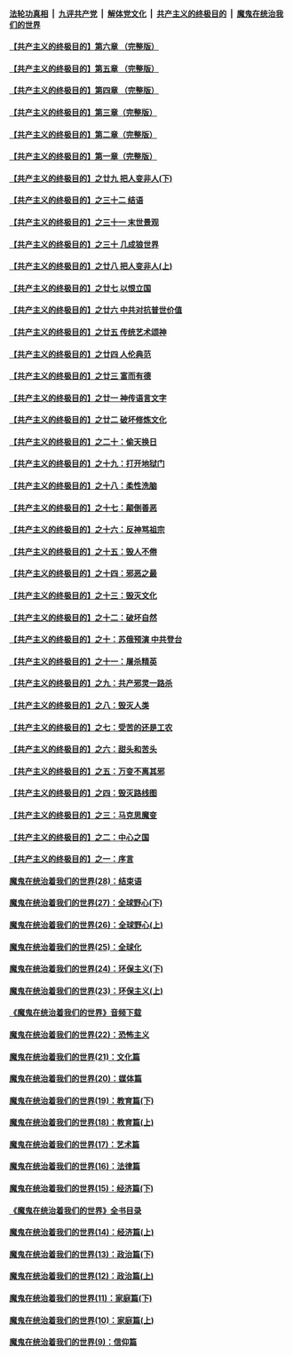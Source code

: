 ####  [法轮功真相](../../../../basic/blob/master/README.md?t=04211001) &nbsp;|&nbsp; [九评共产党](../../../../9ping.md/blob/master/README.md?t=04211001) &nbsp;|&nbsp; [解体党文化](../../../../jtdwh.md/blob/master/README.md?t=04211001)  &nbsp;|&nbsp; [共产主义的终极目的](../../../../gczydzjmd.md/blob/master/README.md?t=04211001) &nbsp;|&nbsp; [魔鬼在统治我们的世界](../../../../mgztzwmdsj.md/blob/master/README.md?t=04211001) 

#### [【共产主义的终极目的】第六章 （完整版）](../pages/nsc422/n11428913.md?t=04211001) 

#### [【共产主义的终极目的】第五章 （完整版）](../pages/nsc422/n11428912.md?t=04211001) 

#### [【共产主义的终极目的】第四章 （完整版）](../pages/nsc422/n11428907.md?t=04211001) 

#### [【共产主义的终极目的】第三章（完整版）](../pages/nsc422/n11428848.md?t=04211001) 

#### [【共产主义的终极目的】第二章（完整版）](../pages/nsc422/n11428831.md?t=04211001) 

#### [【共产主义的终极目的】第一章（完整版）](../pages/nsc422/n11417651.md?t=04211001) 

#### [【共产主义的终极目的】之廿九 把人变非人(下)](../pages/nsc422/n11344140.md?t=04211001) 

#### [【共产主义的终极目的】之三十二 结语](../pages/nsc422/n11360535.md?t=04211001) 

#### [【共产主义的终极目的】之三十一 末世景观](../pages/nsc422/n11351129.md?t=04211001) 

#### [【共产主义的终极目的】之三十 几成狼世界](../pages/nsc422/n11348280.md?t=04211001) 

#### [【共产主义的终极目的】之廿八 把人变非人(上)](../pages/nsc422/n11340492.md?t=04211001) 

#### [【共产主义的终极目的】之廿七 以恨立国](../pages/nsc422/n11336944.md?t=04211001) 

#### [【共产主义的终极目的】之廿六 中共对抗普世价值](../pages/nsc422/n11324785.md?t=04211001) 

#### [【共产主义的终极目的】之廿五 传统艺术颂神](../pages/nsc422/n11296396.md?t=04211001) 

#### [【共产主义的终极目的】之廿四 人伦典范](../pages/nsc422/n11296397.md?t=04211001) 

#### [【共产主义的终极目的】之廿三 富而有德](../pages/nsc422/n11283598.md?t=04211001) 

#### [【共产主义的终极目的】之廿一 神传语言文字](../pages/nsc422/n11263265.md?t=04211001) 

#### [【共产主义的终极目的】之廿二 破坏修炼文化](../pages/nsc422/n11245728.md?t=04211001) 

#### [【共产主义的终极目的】之二十：偷天换日](../pages/nsc422/n11238846.md?t=04211001) 

#### [【共产主义的终极目的】之十九：打开地狱门](../pages/nsc422/n11206376.md?t=04211001) 

#### [【共产主义的终极目的】之十八：柔性洗脑](../pages/nsc422/n11199994.md?t=04211001) 

#### [【共产主义的终极目的】之十七：颠倒善恶](../pages/nsc422/n11179782.md?t=04211001) 

#### [【共产主义的终极目的】之十六：反神骂祖宗](../pages/nsc422/n11166798.md?t=04211001) 

#### [【共产主义的终极目的】之十五：毁人不倦](../pages/nsc422/n11166792.md?t=04211001) 

#### [【共产主义的终极目的】之十四：邪恶之最](../pages/nsc422/n11150249.md?t=04211001) 

#### [【共产主义的终极目的】之十三：毁灭文化](../pages/nsc422/n11135227.md?t=04211001) 

#### [【共产主义的终极目的】之十二：破坏自然](../pages/nsc422/n11135214.md?t=04211001) 

#### [【共产主义的终极目的】之十：苏俄预演 中共登台](../pages/nsc422/n11118424.md?t=04211001) 

#### [【共产主义的终极目的】之十一：屠杀精英](../pages/nsc422/n11118442.md?t=04211001) 

#### [【共产主义的终极目的】之九：共产邪灵一路杀](../pages/nsc422/n11114139.md?t=04211001) 

#### [【共产主义的终极目的】之八：毁灭人类](../pages/nsc422/n11108503.md?t=04211001) 

#### [【共产主义的终极目的】之七：受苦的还是工农](../pages/nsc422/n11101809.md?t=04211001) 

#### [【共产主义的终极目的】之六：甜头和苦头](../pages/nsc422/n11096971.md?t=04211001) 

#### [【共产主义的终极目的】之五：万变不离其邪](../pages/nsc422/n11091285.md?t=04211001) 

#### [【共产主义的终极目的】之四：毁灭路线图](../pages/nsc422/n11086284.md?t=04211001) 

#### [【共产主义的终极目的】之三：马克思魔变](../pages/nsc422/n11061941.md?t=04211001) 

#### [【共产主义的终极目的】之二：中心之国](../pages/nsc422/n11047728.md?t=04211001) 

#### [【共产主义的终极目的】之一：序言](../pages/nsc422/n11086077.md?t=04211001) 

#### [魔鬼在统治着我们的世界(28)：结束语](../pages/nsc422/n10936246.md?t=04211001) 

#### [魔鬼在统治着我们的世界(27)：全球野心(下)](../pages/nsc422/n10928319.md?t=04211001) 

#### [魔鬼在统治着我们的世界(26)：全球野心(上)](../pages/nsc422/n10900318.md?t=04211001) 

#### [魔鬼在统治着我们的世界(25)：全球化](../pages/nsc422/n10788205.md?t=04211001) 

#### [魔鬼在统治着我们的世界(24)：环保主义(下)](../pages/nsc422/n10695307.md?t=04211001) 

#### [魔鬼在统治着我们的世界(23)：环保主义(上)](../pages/nsc422/n10688613.md?t=04211001) 

#### [《魔鬼在统治着我们的世界》音频下载](../pages/nsc422/n10635553.md?t=04211001) 

#### [魔鬼在统治着我们的世界(22)：恐怖主义](../pages/nsc422/n10614727.md?t=04211001) 

#### [魔鬼在统治着我们的世界(21)：文化篇](../pages/nsc422/n10597706.md?t=04211001) 

#### [魔鬼在统治着我们的世界(20)：媒体篇](../pages/nsc422/n10586579.md?t=04211001) 

#### [魔鬼在统治着我们的世界(19)：教育篇(下)](../pages/nsc422/n10564808.md?t=04211001) 

#### [魔鬼在统治着我们的世界(18)：教育篇(上)](../pages/nsc422/n10526970.md?t=04211001) 

#### [魔鬼在统治着我们的世界(17)：艺术篇](../pages/nsc422/n10499093.md?t=04211001) 

#### [魔鬼在统治着我们的世界(16)：法律篇](../pages/nsc422/n10485969.md?t=04211001) 

#### [魔鬼在统治着我们的世界(15)：经济篇(下)](../pages/nsc422/n10469975.md?t=04211001) 

#### [《魔鬼在统治着我们的世界》全书目录](../pages/nsc422/n10464261.md?t=04211001) 

#### [魔鬼在统治着我们的世界(14)：经济篇(上)](../pages/nsc422/n10457370.md?t=04211001) 

#### [魔鬼在统治着我们的世界(13)：政治篇(下)](../pages/nsc422/n10448270.md?t=04211001) 

#### [魔鬼在统治着我们的世界(12)：政治篇(上)](../pages/nsc422/n10444576.md?t=04211001) 

#### [魔鬼在统治着我们的世界(11)：家庭篇(下)](../pages/nsc422/n10440961.md?t=04211001) 

#### [魔鬼在统治着我们的世界(10)：家庭篇(上)](../pages/nsc422/n10435448.md?t=04211001) 

#### [魔鬼在统治着我们的世界(9)：信仰篇](../pages/nsc422/n10432159.md?t=04211001) 

